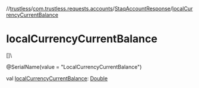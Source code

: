 //[trustless](../../../index.md)/[com.trustless.requests.accounts](../index.md)/[StaqAccountResponse](index.md)/[localCurrencyCurrentBalance](local-currency-current-balance.md)

# localCurrencyCurrentBalance

[]\

@SerialName(value = &quot;LocalCurrencyCurrentBalance&quot;)

val [localCurrencyCurrentBalance](local-currency-current-balance.md): [Double](https://kotlinlang.org/api/latest/jvm/stdlib/kotlin/-double/index.html)

